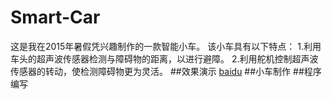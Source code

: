 # Smart-Car
这是我在2015年暑假凭兴趣制作的一款智能小车。
该小车具有以下特点：
1.利用车头的超声波传感器检测与障碍物的距离，以进行避障。
2.利用舵机控制超声波传感器的转动，使检测障碍物更为灵活。
##效果演示
[baidu](http://www.baidu.com)
##小车制作
##程序编写
